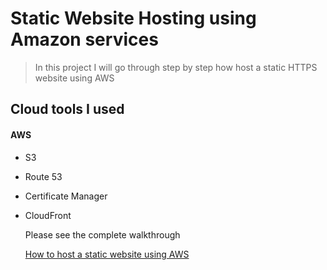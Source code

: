 # Static Website Hosting using Amazon services

> In this project I will go through step by step how host a static HTTPS website using AWS

## Cloud tools I used
#### AWS
- S3
- Route 53
- Certificate Manager
- CloudFront

  Please see the complete walkthrough
  
  [How to host a static website using AWS](StaticWebsite.ipynb)
